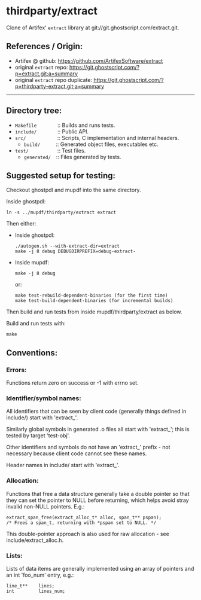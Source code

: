 # thirdparty/extract

Clone of Artifex' `extract` library at git://git.ghostscript.com/extract.git.

## References / Origin:

- Artifex @ github: https://github.com/ArtifexSoftware/extract
- original `extract` repo: https://git.ghostscript.com/?p=extract.git;a=summary
- original `extract` repo duplicate: https://git.ghostscript.com/?p=thirdparty-extract.git;a=summary

----


## Directory tree:

-    `Makefile`        :: Builds and runs tests.
-    `include/`        :: Public API.
-    `src/`            :: Scripts, C implementation and internal headers.
     -   `build/`      :: Generated object files, executables etc.
-    `test/`           :: Test files.
     -   `generated/`  :: Files generated by tests.



## Suggested setup for testing:

Checkout ghostpdl and mupdf into the same directory.

Inside ghostpdl:

	ln -s ../mupdf/thirdparty/extract extract

Then either:

- Inside ghostpdl:
 
  ```
  ./autogen.sh --with-extract-dir=extract
  make -j 8 debug DEBUGDIRPREFIX=debug-extract-
  ```
    
- Inside mupdf:
 
  ```
  make -j 8 debug
  ```

  or:
  
  ```
  make test-rebuild-dependent-binaries (for the first time)
  make test-build-dependent-binaries (for incremental builds)
  ```


Then build and run tests from inside mupdf/thirdparty/extract
as below.

Build and run tests with:

    make



## Conventions:

###  Errors:
    
Functions return zero on success or -1 with errno set.


###  Identifier/symbol names:

All identifiers that can be seen by client code (generally things
defined in include/) start with 'extract_'.

Similarly global symbols in generated .o files all start with
'extract_'; this is tested by target 'test-obj'.

Other identifiers and symbols do not have an 'extract_' prefix - not
necessary because client code cannot see these names.

Header names in include/ start with 'extract_'.


###  Allocation:

Functions that free a data structure generally take a double pointer
so that they can set the pointer to NULL before returning, which helps
avoid stray invalid non-NULL pointers. E.g.:

    extract_span_free(extract_alloc_t* alloc, span_t** pspan);
    /* Frees a span_t, returning with *pspan set to NULL. */

This double-pointer approach is also used for raw allocation - see
include/extract_alloc.h.


###  Lists:

Lists of data items are generally implemented using an array of
pointers and an int 'foo_num' entry, e.g.:

    line_t**    lines;
    int         lines_num;

